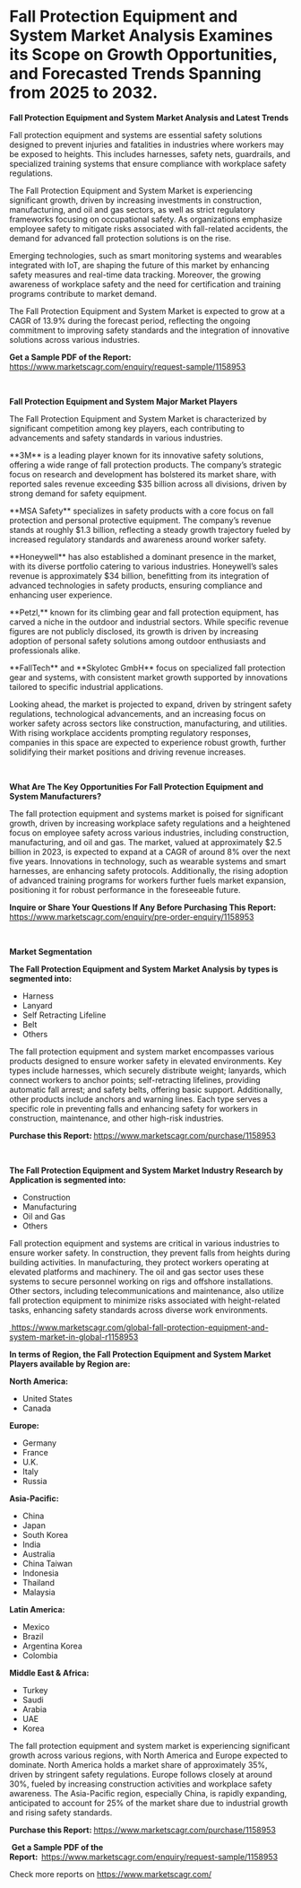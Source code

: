 <p><h1>Fall Protection Equipment and System Market Analysis Examines its Scope on Growth Opportunities, and Forecasted Trends Spanning from 2025 to 2032.</h1></p><p><strong>Fall Protection Equipment and System Market Analysis and Latest Trends</strong></p>
<p><p>Fall protection equipment and systems are essential safety solutions designed to prevent injuries and fatalities in industries where workers may be exposed to heights. This includes harnesses, safety nets, guardrails, and specialized training systems that ensure compliance with workplace safety regulations.</p><p>The Fall Protection Equipment and System Market is experiencing significant growth, driven by increasing investments in construction, manufacturing, and oil and gas sectors, as well as strict regulatory frameworks focusing on occupational safety. As organizations emphasize employee safety to mitigate risks associated with fall-related accidents, the demand for advanced fall protection solutions is on the rise. </p><p>Emerging technologies, such as smart monitoring systems and wearables integrated with IoT, are shaping the future of this market by enhancing safety measures and real-time data tracking. Moreover, the growing awareness of workplace safety and the need for certification and training programs contribute to market demand. </p><p>The Fall Protection Equipment and System Market is expected to grow at a CAGR of 13.9% during the forecast period, reflecting the ongoing commitment to improving safety standards and the integration of innovative solutions across various industries.</p></p>
<p><strong>Get a Sample PDF of the Report:&nbsp;</strong> <a href="https://www.marketscagr.com/enquiry/request-sample/1158953?utm_campaign=2482&utm_medium=2&utm_source=Github&utm_content=ia&utm_term=22032025&utm_id=fall-protection-equipment-and-system">https://www.marketscagr.com/enquiry/request-sample/1158953</a></p>
<p>&nbsp;</p>
<p><strong>Fall Protection Equipment and System Major Market Players</strong></p>
<p><p>The Fall Protection Equipment and System Market is characterized by significant competition among key players, each contributing to advancements and safety standards in various industries. </p><p>**3M** is a leading player known for its innovative safety solutions, offering a wide range of fall protection products. The company’s strategic focus on research and development has bolstered its market share, with reported sales revenue exceeding $35 billion across all divisions, driven by strong demand for safety equipment.</p><p>**MSA Safety** specializes in safety products with a core focus on fall protection and personal protective equipment. The company’s revenue stands at roughly $1.3 billion, reflecting a steady growth trajectory fueled by increased regulatory standards and awareness around worker safety.</p><p>**Honeywell** has also established a dominant presence in the market, with its diverse portfolio catering to various industries. Honeywell’s sales revenue is approximately $34 billion, benefitting from its integration of advanced technologies in safety products, ensuring compliance and enhancing user experience.</p><p>**Petzl,** known for its climbing gear and fall protection equipment, has carved a niche in the outdoor and industrial sectors. While specific revenue figures are not publicly disclosed, its growth is driven by increasing adoption of personal safety solutions among outdoor enthusiasts and professionals alike.</p><p>**FallTech** and **Skylotec GmbH** focus on specialized fall protection gear and systems, with consistent market growth supported by innovations tailored to specific industrial applications.</p><p>Looking ahead, the market is projected to expand, driven by stringent safety regulations, technological advancements, and an increasing focus on worker safety across sectors like construction, manufacturing, and utilities. With rising workplace accidents prompting regulatory responses, companies in this space are expected to experience robust growth, further solidifying their market positions and driving revenue increases.</p></p>
<p>&nbsp;</p>
<p><strong>What Are The Key Opportunities For Fall Protection Equipment and System Manufacturers?</strong></p>
<p><p>The fall protection equipment and systems market is poised for significant growth, driven by increasing workplace safety regulations and a heightened focus on employee safety across various industries, including construction, manufacturing, and oil and gas. The market, valued at approximately $2.5 billion in 2023, is expected to expand at a CAGR of around 8% over the next five years. Innovations in technology, such as wearable systems and smart harnesses, are enhancing safety protocols. Additionally, the rising adoption of advanced training programs for workers further fuels market expansion, positioning it for robust performance in the foreseeable future.</p></p>
<p><strong>Inquire or Share Your Questions If Any Before Purchasing This Report:</strong> <a href="https://www.marketscagr.com/enquiry/pre-order-enquiry/1158953?utm_campaign=2482&utm_medium=2&utm_source=Github&utm_content=ia&utm_term=22032025&utm_id=fall-protection-equipment-and-system">https://www.marketscagr.com/enquiry/pre-order-enquiry/1158953</a></p>
<p>&nbsp;</p>
<p><strong>Market Segmentation</strong></p>
<p><strong>The Fall Protection Equipment and System Market Analysis by types is segmented into:</strong></p>
<p><ul><li>Harness</li><li>Lanyard</li><li>Self Retracting Lifeline</li><li>Belt</li><li>Others</li></ul></p>
<p><p>The fall protection equipment and system market encompasses various products designed to ensure worker safety in elevated environments. Key types include harnesses, which securely distribute weight; lanyards, which connect workers to anchor points; self-retracting lifelines, providing automatic fall arrest; and safety belts, offering basic support. Additionally, other products include anchors and warning lines. Each type serves a specific role in preventing falls and enhancing safety for workers in construction, maintenance, and other high-risk industries.</p></p>
<p><strong>Purchase this Report:&nbsp;</strong><a href="https://www.marketscagr.com/purchase/1158953?utm_campaign=2482&utm_medium=2&utm_source=Github&utm_content=ia&utm_term=22032025&utm_id=fall-protection-equipment-and-system">https://www.marketscagr.com/purchase/1158953</a></p>
<p>&nbsp;</p>
<p><strong>The Fall Protection Equipment and System Market Industry Research by Application is segmented into:</strong></p>
<p><ul><li>Construction</li><li>Manufacturing</li><li>Oil and Gas</li><li>Others</li></ul></p>
<p><p>Fall protection equipment and systems are critical in various industries to ensure worker safety. In construction, they prevent falls from heights during building activities. In manufacturing, they protect workers operating at elevated platforms and machinery. The oil and gas sector uses these systems to secure personnel working on rigs and offshore installations. Other sectors, including telecommunications and maintenance, also utilize fall protection equipment to minimize risks associated with height-related tasks, enhancing safety standards across diverse work environments.</p></p>
<p><a href="https://www.marketscagr.com/global-fall-protection-equipment-and-system-market-in-global-r1158953?utm_campaign=2482&utm_medium=2&utm_source=Github&utm_content=ia&utm_term=22032025&utm_id=fall-protection-equipment-and-system">&nbsp;https://www.marketscagr.com/global-fall-protection-equipment-and-system-market-in-global-r1158953</a></p>
<p><strong>In terms of Region, the Fall Protection Equipment and System Market Players available by Region are:</strong></p>
<p>
    <p> <strong> North America: </strong>
        <ul>
            <li>United States</li>
            <li>Canada</li>
        </ul>
        </p> 
    <p> <strong> Europe: </strong>
        <ul>
            <li>Germany</li>
            <li>France</li>
            <li>U.K.</li>
            <li>Italy</li>
            <li>Russia</li>
        </ul>
        </p> 
    <p> <strong> Asia-Pacific: </strong>
        <ul>
            <li>China</li>
            <li>Japan</li>
            <li>South Korea</li>
            <li>India</li>
            <li>Australia</li>
            <li>China Taiwan</li>
            <li>Indonesia</li>
            <li>Thailand</li>
            <li>Malaysia</li>
        </ul>
        </p> 
    <p> <strong> Latin America: </strong>
        <ul>
            <li>Mexico</li>
            <li>Brazil</li>
            <li>Argentina Korea</li>
            <li>Colombia</li>
        </ul>
        </p> 
    <p> <strong> Middle East & Africa: </strong>
        <ul>
            <li>Turkey</li>
            <li>Saudi</li>
            <li>Arabia</li>
            <li>UAE</li>
            <li>Korea</li>
        </ul>
    </p>
    </p>
<p><p>The fall protection equipment and system market is experiencing significant growth across various regions, with North America and Europe expected to dominate. North America holds a market share of approximately 35%, driven by stringent safety regulations. Europe follows closely at around 30%, fueled by increasing construction activities and workplace safety awareness. The Asia-Pacific region, especially China, is rapidly expanding, anticipated to account for 25% of the market share due to industrial growth and rising safety standards.</p></p>
<p><strong>Purchase this Report: </strong><a href="https://www.marketscagr.com/purchase/1158953?utm_campaign=2482&utm_medium=2&utm_source=Github&utm_content=ia&utm_term=22032025&utm_id=fall-protection-equipment-and-system">https://www.marketscagr.com/purchase/1158953</a></p>
<p>&nbsp;<strong>Get a Sample PDF of the Report:&nbsp;&nbsp;</strong><a href="https://www.marketscagr.com/enquiry/request-sample/1158953?utm_campaign=2482&utm_medium=2&utm_source=Github&utm_content=ia&utm_term=22032025&utm_id=fall-protection-equipment-and-system">https://www.marketscagr.com/enquiry/request-sample/1158953</a></p>
<p><strong></strong></p>
<p>Check more reports on <a href="https://www.marketscagr.com/?utm_campaign=2482&utm_medium=2&utm_source=Github&utm_content=ia&utm_term=22032025&utm_id=fall-protection-equipment-and-system">https://www.marketscagr.com/</a></p>